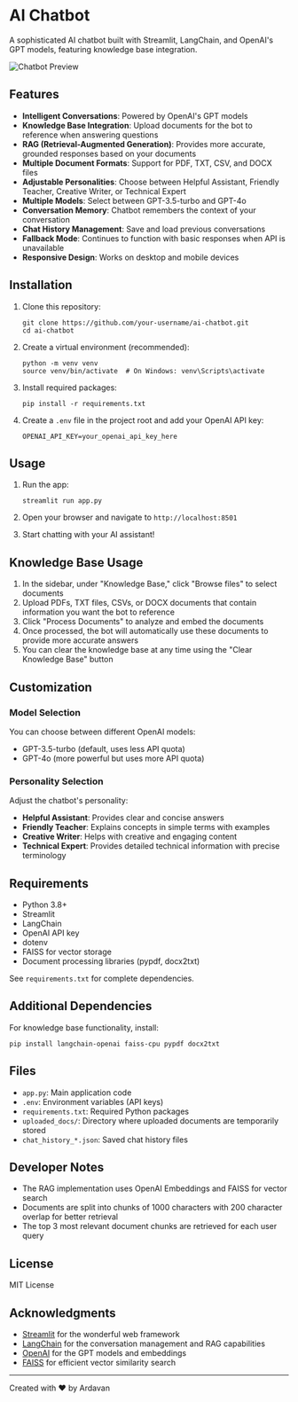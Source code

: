 # AI Chatbot

A sophisticated AI chatbot built with Streamlit, LangChain, and OpenAI's GPT models, featuring knowledge base integration.

![Chatbot Preview](https://raw.githubusercontent.com/username/ai-chatbot/main/preview.png)

## Features

- **Intelligent Conversations**: Powered by OpenAI's GPT models
- **Knowledge Base Integration**: Upload documents for the bot to reference when answering questions
- **RAG (Retrieval-Augmented Generation)**: Provides more accurate, grounded responses based on your documents
- **Multiple Document Formats**: Support for PDF, TXT, CSV, and DOCX files
- **Adjustable Personalities**: Choose between Helpful Assistant, Friendly Teacher, Creative Writer, or Technical Expert
- **Multiple Models**: Select between GPT-3.5-turbo and GPT-4o
- **Conversation Memory**: Chatbot remembers the context of your conversation
- **Chat History Management**: Save and load previous conversations
- **Fallback Mode**: Continues to function with basic responses when API is unavailable
- **Responsive Design**: Works on desktop and mobile devices

## Installation

1. Clone this repository:
   ```
   git clone https://github.com/your-username/ai-chatbot.git
   cd ai-chatbot
   ```

2. Create a virtual environment (recommended):
   ```
   python -m venv venv
   source venv/bin/activate  # On Windows: venv\Scripts\activate
   ```

3. Install required packages:
   ```
   pip install -r requirements.txt
   ```

4. Create a `.env` file in the project root and add your OpenAI API key:
   ```
   OPENAI_API_KEY=your_openai_api_key_here
   ```

## Usage

1. Run the app:
   ```
   streamlit run app.py
   ```

2. Open your browser and navigate to `http://localhost:8501`

3. Start chatting with your AI assistant!

## Knowledge Base Usage

1. In the sidebar, under "Knowledge Base," click "Browse files" to select documents
2. Upload PDFs, TXT files, CSVs, or DOCX documents that contain information you want the bot to reference
3. Click "Process Documents" to analyze and embed the documents
4. Once processed, the bot will automatically use these documents to provide more accurate answers
5. You can clear the knowledge base at any time using the "Clear Knowledge Base" button

## Customization

### Model Selection

You can choose between different OpenAI models:
- GPT-3.5-turbo (default, uses less API quota)
- GPT-4o (more powerful but uses more API quota)

### Personality Selection

Adjust the chatbot's personality:
- **Helpful Assistant**: Provides clear and concise answers
- **Friendly Teacher**: Explains concepts in simple terms with examples
- **Creative Writer**: Helps with creative and engaging content
- **Technical Expert**: Provides detailed technical information with precise terminology

## Requirements

- Python 3.8+
- Streamlit
- LangChain
- OpenAI API key
- dotenv
- FAISS for vector storage
- Document processing libraries (pypdf, docx2txt)

See `requirements.txt` for complete dependencies.

## Additional Dependencies

For knowledge base functionality, install:
```
pip install langchain-openai faiss-cpu pypdf docx2txt
```

## Files

- `app.py`: Main application code
- `.env`: Environment variables (API keys)
- `requirements.txt`: Required Python packages
- `uploaded_docs/`: Directory where uploaded documents are temporarily stored
- `chat_history_*.json`: Saved chat history files

## Developer Notes

- The RAG implementation uses OpenAI Embeddings and FAISS for vector search
- Documents are split into chunks of 1000 characters with 200 character overlap for better retrieval
- The top 3 most relevant document chunks are retrieved for each user query

## License

MIT License

## Acknowledgments

- [Streamlit](https://streamlit.io/) for the wonderful web framework
- [LangChain](https://langchain.com/) for the conversation management and RAG capabilities
- [OpenAI](https://openai.com/) for the GPT models and embeddings
- [FAISS](https://github.com/facebookresearch/faiss) for efficient vector similarity search

---

Created with ❤️ by Ardavan